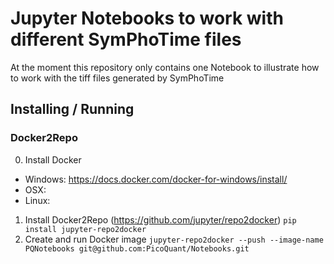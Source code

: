 # Jupyter Notebooks to work with different SymPhoTime files

At the moment this repository only contains one Notebook to illustrate how to work with the tiff files generated by SymPhoTime

## Installing / Running
### Docker2Repo

 0. Install Docker
   * Windows: https://docs.docker.com/docker-for-windows/install/
   * OSX: 
   * Linux: 
 1. Install Docker2Repo (https://github.com/jupyter/repo2docker)
 ```pip install jupyter-repo2docker```
 2. Create and run Docker image
 ```jupyter-repo2docker --push --image-name PQNotebooks git@github.com:PicoQuant/Notebooks.git```
 
